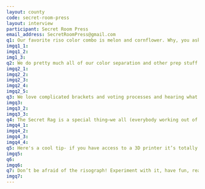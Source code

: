```yaml
---
layout: county 
code: secret-room-press
layout: interview
participant: Secret Room Press
email_address: SecretRoomPress@gmail.com
q1: Our favorite riso color combo is melon and cornflower. Why, you ask? Because they look realllllllll good together! A very handsome couple o' colors that delight and charm.
imgq1_1: 
imgq1_2: 
img1_3: 
q2: We do pretty much all of our color separation and other prep stuff in Photoshop (and lay books out in inDesign). Since we print on an RP3700, we’re able to print directly from the a MacBook using the MZ series printer drivers (for some reason there’re no RP drivers). When we’re working with other people, we usually ask them to color separate their own art. But, because we like to treat risography as its own medium and not so much as an adaptation of something like offset printing, we find that thinking about the end result of a print from the get-go produces unique art. When you know you’ll be creating a risograph print with specific colors in mind, your art reflects that—you’ll layer colors in a way you might not normally approach your own artwork because of risograph’s natural limitations. We’re big believers that limitations set boundaries for interesting creative work.
imgq2_1: 
imgq2_2: 
imgq2_3: 
imgq2_4: 
imgq2_5: 
q3: We love complicated brackets and voting processes and hearing what our studiomates are excited about when they’re on the spot in a room together. Tossing out ideas as a group really reveals what everybody’s interested in at a given moment in time, so we can together capitalize on the momentum of the present. Group projects should be democratic, gosh darn it—we don’t like to force work into a thematic box unless everybody’s on board for the challenge., As a publisher, we ask artists what they care about in comics/art books and if they’re open to experimentation with physical format and feedback. It opens up a conversation not just about the story someone wants to tell, but the bigger ideals of what they’d like to see more of in the art book world and how we can push them toward that.
imgq3: 
imgq3_2: 
imgq3_3: 
q4: The Secret Rag is a special thing—we all (everybody working out of the physical studio) sit in a room and write a bunch of dumb and goofy ideas on a whiteboard for this one-sheet anthology every few months. Then we lightheartedly argue over what voting system works better, try to come to some consensus, and then talk through whatever theme we’ve all finally decided on. All our initial ideas disappear into the wind, scrapped at a moment’s notice for something newer and shinier, and then it’s all laid out in beautiful newsprint style (but on nice paper with fun ink colors). What we’re trying to do is push ourselves and our studiomates to experiment with new work. The rag is a time capsule that reflects everybody’s interests on a particular day boiled down to single image and four-panel gags, activities, block prints, or whatever! We all love anthologies and this is what happens when you compress one down to a single sheet of paper.
imgq4_1: 
imgq4_2: 
imgq4_3: 
imgq4_4: 
q5: Here's a cool tip- if you have access to a 3D printer it’s totally possible to print certain broken riso parts. We were lucky to work with our wonderful friend Alex on re-creating RP model drum collars to replace the original ones when they crack (message us for the print file). Presumably there’s more you can do with 3D printing and risograph! JJ had a dream where we had re-printed the entire body of our RP in that early 2000s clear purple plastic like a gameboy color (maybe someday?)., Another tip- we use “Goof Off” on paper towels to clean our feed rollers between prints (keeping them roller mark free!) and De-Solv-It Contractor’s Citrus Scent Degreaser for cleaning drums (followed by denatured alcohol for de-greasing). It does *not* smell like citrus, it stinks. There are definitely other options out there but this is what’s worked for us!
imgq5: 
q6: 
imgq6: 
q7: Don’t be afraid of the risograph! Experiment with it, have fun, reach out to people in the community (everybody is so darn friendly), and don’t stress—it’s a tool for making art! Art is for fun.
imgq7: 
---
```

